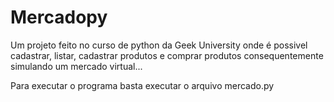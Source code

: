 # Mercadopy
Um projeto feito no curso de python da Geek University onde é possivel cadastrar, listar, cadastrar produtos e comprar produtos consequentemente simulando um mercado virtual...

Para executar o programa basta executar o arquivo mercado.py
